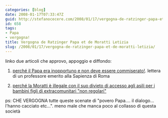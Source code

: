 ```yaml
---
categories: [blog]
date: 2008-01-17T07:33:47Z
guid: http://stefanocecere.com/2008/01/17/vergogna-de-ratzinger-papa-et-de-moratti-letizia/
id: 658
tags:
- Papa
- vergogna!
title: Vergogna de Ratzinger Papa et de Moratti Letizia
slug: /2008/01/17/vergogna-de-ratzinger-papa-et-de-moratti-letizia/
---
```


linko due articoli che approvo, appoggio e diffondo:

1) [perché il Papa era inopportuno e non deve essere commiserato!](http://dirittiumanimilano.splinder.com/post/15534563). lettera di un professore emerito alla Sapienza di Roma
  
2) [perché la Moratti è illegale con il suo divieto di accesso agli asili per i bambini figli di extracomunitari "non regolari"](http://dirittiumanimilano.splinder.com/post/15534785)

ps: CHE VERGOGNA tutte queste scenate di "povero Papa…. il dialogo… l'hanno cacciato etc…". meno male che manca poco al collasso di questa società